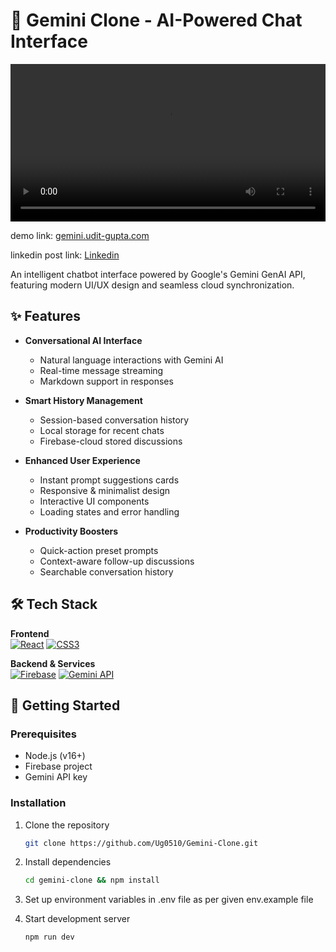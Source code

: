 # 🌌 Gemini Clone - AI-Powered Chat Interface

<video src="https://github.com/user-attachments/assets/95ebf288-9372-4fce-b560-cf54f9199cf2" style="width:100%"></video>

demo link: <a href="https://gemini.udit-gupta.com/">gemini.udit-gupta.com</a>

linkedin post link: <a href="https://gemini.udit-gupta.com/">Linkedin</a>

An intelligent chatbot interface powered by Google's Gemini GenAI API, featuring modern UI/UX design and seamless cloud synchronization.

## ✨ Features

- **Conversational AI Interface**
  - Natural language interactions with Gemini AI
  - Real-time message streaming
  - Markdown support in responses

- **Smart History Management**
  - Session-based conversation history
  - Local storage for recent chats
  - Firebase-cloud stored discussions

- **Enhanced User Experience**
  - Instant prompt suggestions cards
  - Responsive & minimalist design
  - Interactive UI components
  - Loading states and error handling

- **Productivity Boosters**
  - Quick-action preset prompts
  - Context-aware follow-up discussions
  - Searchable conversation history

## 🛠️ Tech Stack

**Frontend**  
[![React](https://img.shields.io/badge/React-61DAFB?logo=react&logoColor=black)](https://reactjs.org/)
[![CSS3](https://img.shields.io/badge/CSS3-1572B6?logo=css3)](https://developer.mozilla.org/en-US/docs/Web/CSS)

**Backend & Services**  
[![Firebase](https://img.shields.io/badge/Firebase-FFCA28?logo=firebase&logoColor=black)](https://firebase.google.com/)
[![Gemini API](https://img.shields.io/badge/Gemini_API-4285F4?logo=google)](https://ai.google.dev/)

## 🚀 Getting Started

### Prerequisites
- Node.js (v16+)
- Firebase project
- Gemini API key

### Installation
1. Clone the repository
   ```bash
   git clone https://github.com/Ug0510/Gemini-Clone.git
   
2. Install dependencies
    ```bash
    cd gemini-clone && npm install
    
3. Set up environment variables in .env file as per given env.example file 
     
5. Start development server
     ```bash
     npm run dev
